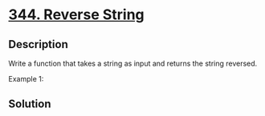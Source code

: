 # [344. Reverse String](https://leetcode.com/problems/reverse-string)

## Description

Write a function that takes a string as input and returns the string reversed.

Example 1:

## Solution

